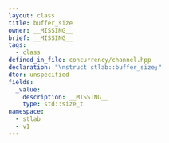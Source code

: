 ```yaml
---
layout: class
title: buffer_size
owner: __MISSING__
brief: __MISSING__
tags:
  - class
defined_in_file: concurrency/channel.hpp
declaration: "\nstruct stlab::buffer_size;"
dtor: unspecified
fields:
  _value:
    description: __MISSING__
    type: std::size_t
namespace:
  - stlab
  - v1
---
```

